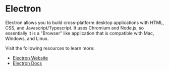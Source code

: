# Electron

Electron allows you to build cross-platform desktop applications with HTML, CSS, and Javascript/Typescript. It uses Chromium and Node.js, so essentially it is a "Browser" like application that is compatible with Mac, Windows, and Linux.

Visit the following resources to learn more:

- [Electron Website](https://www.electronjs.org/)
- [Electron Docs](https://www.electronjs.org/docs/latest/)
